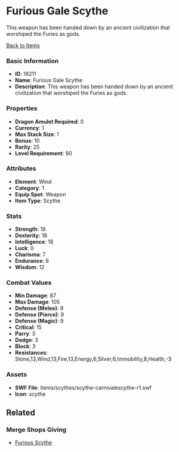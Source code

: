 # Furious Gale Scythe

This weapon has been handed down by an ancient civilization that worshiped the Furies as gods.

[Back to Items](../items.md)

### Basic Information

- **ID**: 18211
- **Name**: Furious Gale Scythe
- **Description**: This weapon has been handed down by an ancient civilization that worshiped the Furies as gods.

### Properties

- **Dragon Amulet Required**: 0
- **Currency**: 1
- **Max Stack Size**: 1
- **Bonus**: 10
- **Rarity**: 25
- **Level Requirement**: 90

### Attributes

- **Element**: Wind
- **Category**: 1
- **Equip Spot**: Weapon
- **Item Type**: Scythe

### Stats

- **Strength**: 18
- **Dexterity**: 18
- **Intelligence**: 18
- **Luck**: 0
- **Charisma**: 7
- **Endurance**: 8
- **Wisdom**: 12

### Combat Values

- **Min Damage**: 87
- **Max Damage**: 105
- **Defense (Melee)**: 9
- **Defense (Pierce)**: 9
- **Defense (Magic)**: 9
- **Critical**: 15
- **Parry**: 3
- **Dodge**: 3
- **Block**: 3
- **Resistances**: Stone,13,Wind,13,Fire,13,Energy,6,Silver,6,Immobility,8,Health,-3

### Assets

- **SWF File**: items/scythes/scythe-carnivalescythe-r1.swf
- **Icon**: scythe

## Related

### Merge Shops Giving

- [Furious Scythe](../merge-shops/104-furious-scythe.md)

